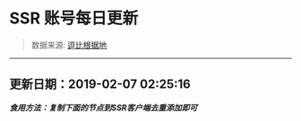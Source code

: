 # SSR 账号每日更新 
> 数据来源: [逗比根据地](https://doub.io/sszhfx/) 
----------------------------------------------
## 更新日期：2019-02-07 02:25:16 
***食用方法：复制下面的节点到SSR客户端去重添加即可***

 